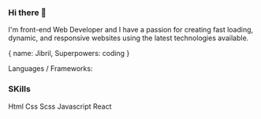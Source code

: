 ### Hi there 👋

<!--
**JibrilOs/jibrilos** is a ✨ _special_ ✨ repository because its `README.md` (this file) appears on your GitHub profile.

Here are some ideas to get you started:

- 🔭 I’m currently working on ...
- 🌱 I’m currently learning ...
- 👯 I’m looking to collaborate on ...
- 🤔 I’m looking for help with ...
- 💬 Ask me about ...
- 📫 How to reach me: ...
- 😄 Pronouns: ...
- ⚡ Fun fact: ...


-->

I'm  front-end Web Developer and I have a passion for creating fast loading, dynamic, and responsive websites using the latest technologies available.

{ name: Jibril, Superpowers: coding }

Languages / Frameworks:
###  SKills
Html
Css
Scss
Javascript
React





